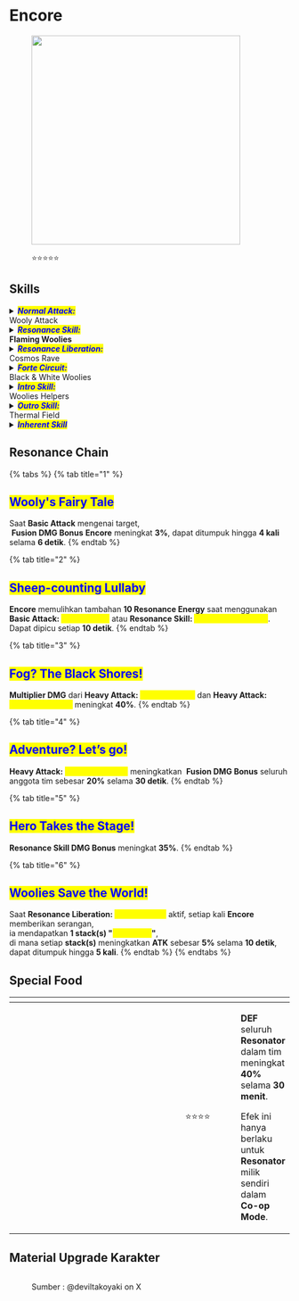 # Encore

<figure><img src="https://wuthering.wiki/img/rolecard_1203.png" alt="" width="375"><figcaption><p><span data-gb-custom-inline data-tag="emoji" data-code="2b50">⭐</span><span data-gb-custom-inline data-tag="emoji" data-code="2b50">⭐</span><span data-gb-custom-inline data-tag="emoji" data-code="2b50">⭐</span><span data-gb-custom-inline data-tag="emoji" data-code="2b50">⭐</span><span data-gb-custom-inline data-tag="emoji" data-code="2b50">⭐</span></p></figcaption></figure>

## Skills

<details>

<summary><em><mark style="color:blue;"><strong>Normal Attack:</strong></mark></em><br>Wooly Attack</summary>

<mark style="color:blue;">**Basic Attack**</mark>\
**Encore** melakukan hingga **4** serangan beruntun, memberikan <img src="https://wuthering.wiki/img/element_2.png" alt="" data-size="line"> **Fusion DMG**.

<mark style="color:blue;">**Heavy Attack**</mark> \
**Encore** mengonsumsi **Stamina** untuk menyerang target, memberikan <img src="https://wuthering.wiki/img/element_2.png" alt="" data-size="line"> **Fusion DMG**.\
\
<mark style="color:blue;">**Mid-air Attack**</mark>\
**Encore** mengonsumsi **Stamina** untuk melakukan **Mid-Air Plunging Attack**, memberikan <img src="https://wuthering.wiki/img/element_2.png" alt="" data-size="line"> **Fusion DMG**.\
\
<mark style="color:blue;">**Dodge Counter**</mark>\
Gunakan **Basic Attack** setelah berhasil menghindar (**Dodge**) untuk menyerang target, memberikan <img src="https://wuthering.wiki/img/element_2.png" alt="" data-size="line"> **Fusion DMG**.

</details>

<details>

<summary><em><mark style="color:blue;"><strong>Resonance Skill:</strong></mark></em><br><strong>Flaming Woolies</strong></summary>

**Encore** memanggil <mark style="color:yellow;">**Cloudy**</mark> dan <mark style="color:yellow;">**Cosmos**</mark> untuk menyerang dengan sinar api, \
memberikan <img src="https://wuthering.wiki/img/element_2.png" alt="" data-size="line"> **Fusion DMG**.\
\
<mark style="color:blue;">**Energetic Welcome**</mark>\
Setelah menggunakan <mark style="color:yellow;">**Flaming Woolies**</mark>, \
tekan **Resonance Skill** untuk melepaskan <mark style="color:yellow;">**Energetic Welcome**</mark>, memberikan <img src="https://wuthering.wiki/img/element_2.png" alt="" data-size="line"> **Fusion DMG**.

</details>

<details>

<summary><em><mark style="color:blue;"><strong>Resonance Liberation:</strong></mark></em><br>Cosmos Rave</summary>

Saat **Encore** kehilangan kendali, \
<mark style="color:yellow;">**Cosmos**</mark> melepaskan diri dan menghancurkan segala sesuatu di sekitarnya.

<mark style="color:blue;">**Basic Attack: Cosmos - Frolicking**</mark>\
Saat <mark style="color:yellow;">**Cosmos Rave**</mark> aktif, **Basic Attack** digantikan dengan <mark style="color:yellow;">**Cosmos - Frolicking**</mark>, melakukan hingga **4** serangan beruntun, \
memberikan <img src="https://wuthering.wiki/img/element_2.png" alt="" data-size="line"> **Fusion DMG** (**dihitung sebagai Basic Attack DMG**).

<mark style="color:blue;">**Cosmos: Heavy Attack**</mark>\
Saat <mark style="color:yellow;">**Cosmos Rave**</mark> aktif, **Heavy Attack** digantikan dengan <mark style="color:yellow;">**Cosmos**</mark>**&#x20;- Heavy Attack**, mengonsumsi **Stamina** untuk menyerang target, \
memberikan <img src="https://wuthering.wiki/img/element_2.png" alt="" data-size="line"> **Fusion DMG** (**dihitung sebagai Heavy Attack DMG**).

<mark style="color:blue;">**Resonance Skill: Cosmos - Rampage**</mark>\
Saat <mark style="color:yellow;">**Cosmos Rave**</mark> aktif, **Flaming Woolies** digantikan dengan <mark style="color:yellow;">**Cosmos - Rampage**</mark>, memberikan <img src="https://wuthering.wiki/img/element_2.png" alt="" data-size="line"> **Fusion DMG** (**dihitung sebagai Resonance Skill DMG**).

<mark style="color:blue;">**Cosmos: Dodge Counter**</mark>\
Saat <mark style="color:yellow;">**Cosmos Rave**</mark> aktif, gunakan **Basic Attack** setelah berhasil menghindar (**Dodge**) untuk menyerang target, memberikan <img src="https://wuthering.wiki/img/element_2.png" alt="" data-size="line"> **Fusion DMG** (**dihitung sebagai Basic Attack DMG**).

</details>

<details>

<summary><em><mark style="color:blue;"><strong>Forte Circuit:</strong></mark></em><br>Black &#x26; White Woolies</summary>

<mark style="color:blue;">**Heavy Attack: Cloudy Frenzy**</mark>\
Saat <mark style="color:yellow;">**Mayhem**</mark> **Encore** penuh, setelah menggunakan **Heavy Attack**, **Encore** akan mengonsumsi seluruh <mark style="color:yellow;">**Mayhem**</mark> untuk memasuki <mark style="color:yellow;">**Mayhem**</mark> **State**, \
mengurangi **DMG** yang diterima sebesar **70%**.\
<mark style="color:yellow;">**Mayhem**</mark> **State** tidak akan terputus jika mengganti karakter.\
Setelah <mark style="color:yellow;">**Mayhem**</mark> **State** berakhir, **Encore** akan menggunakan <mark style="color:yellow;">**Cloudy Frenzy**</mark>, \
memberikan <img src="https://wuthering.wiki/img/element_2.png" alt="" data-size="line"> **Fusion DMG** (**dihitung sebagai Resonance Liberation DMG**).

<mark style="color:blue;">**Heavy Attack: Cosmos Rupture**</mark>\
Saat <mark style="color:yellow;">**Cosmos Rave**</mark> aktif, jika <mark style="color:yellow;">**Mayhem**</mark> penuh saat menggunakan **Heavy Attack**, **Encore** akan mengonsumsi seluruh <mark style="color:yellow;">**Mayhem**</mark> untuk memasuki '<mark style="color:yellow;">**Cosmos**</mark>**'&#x20;**<mark style="color:yellow;">**Mayhem**</mark> **State**, \
mengurangi **DMG** yang diterima sebesar **70%**.\
'<mark style="color:yellow;">**Cosmos**</mark>**'&#x20;**<mark style="color:yellow;">**Mayhem**</mark>**&#x20;State** tidak akan terputus jika mengganti karakter.\
Setelah '<mark style="color:yellow;">**Cosmos**</mark>**'&#x20;**<mark style="color:yellow;">**Mayhem**</mark>**&#x20;State** berakhir, **Encore** akan menggunakan <mark style="color:yellow;">**Cosmos Rupture**</mark>, memberikan <img src="https://wuthering.wiki/img/element_2.png" alt="" data-size="line"> **Fusion DMG** (**dihitung sebagai Resonance Liberation DMG**).

<mark style="color:blue;">**Mayhem**</mark>\
**Encore** dapat menyimpan hingga **100&#x20;**<mark style="color:yellow;">**Mayhem**</mark>.\
**Encore** memulihkan <mark style="color:yellow;">**Mayhem**</mark> saat **Basic Attack:&#x20;**<mark style="color:yellow;">**Wooly Attack**</mark> mengenai target.\
**Encore** memulihkan <mark style="color:yellow;">**Mayhem**</mark> saat **Resonance Skill:&#x20;**<mark style="color:yellow;">**Flaming Woolies**</mark> mengenai target.\
**Encore** memulihkan <mark style="color:yellow;">**Mayhem**</mark> saat **Resonance Skill:&#x20;**<mark style="color:yellow;">**Energetic Welcome**</mark> mengenai target.\
**Encore** memulihkan <mark style="color:yellow;">**Mayhem**</mark> saat **Intro Skill:&#x20;**<mark style="color:yellow;">**Woolies Helpers**</mark> mengenai target.\
Saat **Resonance Liberation:&#x20;**<mark style="color:yellow;">**Cosmos Rave**</mark> aktif, \
**Encore** memulihkan <mark style="color:yellow;">**Mayhem**</mark> setiap kali serangan mengenai target.

</details>

<details>

<summary><em><mark style="color:blue;"><strong>Intro Skill:</strong></mark></em><br>Woolies Helpers</summary>

**Encore** melompat ke arah musuh bersama <mark style="color:yellow;">**Cosmos**</mark>, memberikan <img src="https://wuthering.wiki/img/element_2.png" alt="" data-size="line"> **Fusion DMG**.

</details>

<details>

<summary><em><mark style="color:blue;"><strong>Outro Skill:</strong></mark></em><br>Thermal Field</summary>

**Encore** menciptakan <mark style="color:yellow;">**Thermal Field**</mark> dengan radius **3 meter** di sekitar target.\
Musuh di dalam <mark style="color:yellow;">**Thermal Field**</mark> akan terbakar secara terus-menerus, \
menerima <img src="https://wuthering.wiki/img/element_2.png" alt="" data-size="line"> **Fusion DMG** sebesar **176.76% ATK** **Encore** setiap **1.5 detik** selama **6 detik**

</details>

<details>

<summary><em><mark style="color:blue;"><strong>Inherent Skill</strong></mark></em></summary>

<mark style="color:blue;">**Angry Cosmos**</mark>\
Saat **Resonance Liberation:&#x20;**<mark style="color:yellow;">**Cosmos Rave**</mark> aktif dan **HP Encore** di atas **70%**, \
**DMG yang dihasilkan meningkat 10%**.

<mark style="color:blue;">**Woolies Cheer Dance**</mark>\
Saat menggunakan **Resonance Skill:&#x20;**<mark style="color:yellow;">**Flaming Woolies**</mark> atau **Resonance Skill:&#x20;**<mark style="color:yellow;">**Cosmos - Rampage**</mark>, \
<img src="https://wuthering.wiki/img/element_2.png" alt="" data-size="line"> **Fusion DMG Bonus** **Encore** meningkat **10%** selama **10 detik**.

</details>

## Resonance Chain

{% tabs %}
{% tab title="1" %}
## <mark style="color:blue;">Wooly's Fairy Tale</mark>

Saat **Basic Attack** mengenai target,\
&#x20;<img src="https://wuthering.wiki/img/element_2.png" alt="" data-size="line"> **Fusion DMG Bonus** **Encore** meningkat **3%**, dapat ditumpuk hingga **4 kali** selama **6 detik**.
{% endtab %}

{% tab title="2" %}
## <mark style="color:blue;">Sheep-counting Lullaby</mark>

**Encore** memulihkan tambahan **10 Resonance Energy** saat menggunakan **Basic Attack:&#x20;**<mark style="color:yellow;">**Wooly Strike**</mark> atau **Resonance Skill:&#x20;**<mark style="color:yellow;">**Energetic Welcome**</mark>.\
Dapat dipicu setiap **10 detik**.
{% endtab %}

{% tab title="3" %}
## <mark style="color:blue;">Fog? The Black Shores!</mark>

**Multiplier DMG** dari **Heavy Attack:&#x20;**<mark style="color:yellow;">**Cloudy Frenzy**</mark> dan **Heavy Attack:&#x20;**<mark style="color:yellow;">**Cosmos Rupture**</mark> meningkat **40%**.
{% endtab %}

{% tab title="4" %}
## <mark style="color:blue;">Adventure? Let’s go!</mark>

**Heavy Attack:&#x20;**<mark style="color:yellow;">**Cosmos Rupture**</mark> meningkatkan <img src="https://wuthering.wiki/img/element_2.png" alt="" data-size="line"> **Fusion DMG  Bonus** seluruh anggota tim sebesar **20%** selama **30 detik**.
{% endtab %}

{% tab title="5" %}
## <mark style="color:blue;">Hero Takes the Stage!</mark>

**Resonance Skill DMG Bonus** meningkat **35%**.
{% endtab %}

{% tab title="6" %}
## <mark style="color:blue;">Woolies Save the World!</mark>

Saat **Resonance Liberation:&#x20;**<mark style="color:yellow;">**Cosmos Rave**</mark> aktif, setiap kali **Encore** memberikan serangan, \
ia mendapatkan **1 stack(s) "**<mark style="color:yellow;">**Lost Lamb**</mark>**"**, \
di mana setiap **stack(s)** meningkatkan **ATK** sebesar **5%** selama **10 detik**, dapat ditumpuk hingga **5 kali**.
{% endtab %}
{% endtabs %}

## Special Food

<table data-header-hidden><thead><tr><th width="267"></th><th width="127" align="center"></th><th></th></tr></thead><tbody><tr><td><img src="https://wuthering.wiki/img/item_80001021.png" alt=""></td><td align="center"><span data-gb-custom-inline data-tag="emoji" data-code="2b50">⭐</span><span data-gb-custom-inline data-tag="emoji" data-code="2b50">⭐</span><span data-gb-custom-inline data-tag="emoji" data-code="2b50">⭐</span><span data-gb-custom-inline data-tag="emoji" data-code="2b50">⭐</span></td><td><p></p><p><strong>DEF</strong> seluruh <strong>Resonator</strong> dalam tim meningkat <strong>40%</strong> selama <strong>30 menit</strong>.</p><p>Efek ini hanya berlaku untuk <strong>Resonator</strong> milik sendiri dalam <strong>Co-op Mode</strong>.</p></td></tr></tbody></table>

## Material Upgrade Karakter

<figure><img src="https://i.postimg.cc/J47wc0Fr/Encore.png" alt=""><figcaption><p>Sumber :  @deviltakoyaki on X</p></figcaption></figure>

